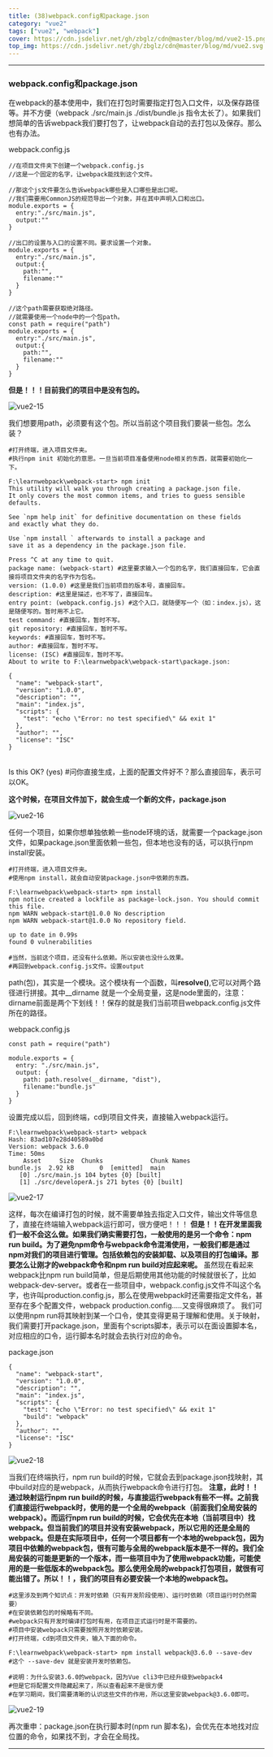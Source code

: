 ```yaml
---
title: (38)webpack.config和package.json
category: "vue2"
tags: ["vue2", "webpack"]
cover: https://cdn.jsdelivr.net/gh/zbglz/cdn@master/blog/md/vue2-15.png
top_img: https://cdn.jsdelivr.net/gh/zbglz/cdn@master/blog/md/vue2.svg
---
```


***

### webpack.config和package.json


在webpack的基本使用中，我们在打包时需要指定打包入口文件，以及保存路径等。并不方便（webpack ./src/main.js ./dist/bundle.js 指令太长了）。如果我们想简单的告诉webpack我们要打包了，让webpack自动的去打包以及保存。那么也有办法。

webpack.config.js


    //在项目文件夹下创建一个webpack.config.js
    //这是一个固定的名字，让webpack能找到这个文件。
    
    //那这个js文件要怎么告诉webpack哪些是入口哪些是出口呢。
    //我们需要用CommonJS的规范导出一个对象，并在其中声明入口和出口。
    module.exports = {
      entry:"./src/main.js",
      output:""
    }
    
    //出口的设置与入口的设置不同。要求设置一个对象。
    module.exports = {
      entry:"./src/main.js",
      output:{
        path:"",
        filename:""
      }
    }
    
    //这个path需要获取绝对路径。
    //就需要使用一个node中的一个包path。
    const path = require("path")
    module.exports = {
      entry:"./src/main.js",
      output:{
        path:"",
        filename:""
      }
    }

**但是！！！目前我们的项目中是没有包的。**

![vue2-15](https://cdn.jsdelivr.net/gh/zbglz/cdn@master/blog/md/vue2-15.png)

我们想要用path，必须要有这个包。所以当前这个项目我们要装一些包。怎么装？

    #打开终端，进入项目文件夹。
    #执行npm init 初始化的意思。一旦当前项目准备使用node相关的东西，就需要初始化一下。
    
    F:\learnwebpack\webpack-start> npm init
    This utility will walk you through creating a package.json file.
    It only covers the most common items, and tries to guess sensible defaults.
    
    See `npm help init` for definitive documentation on these fields
    and exactly what they do.
    
    Use `npm install ` afterwards to install a package and
    save it as a dependency in the package.json file.
    
    Press ^C at any time to quit.
    package name: (webpack-start) #这里要求输入一个包的名字，我们直接回车，它会直接将项目文件夹的名字作为包名。
    version: (1.0.0) #这里是我们当前项目的版本号，直接回车。
    description: #这里是描述，也不写了，直接回车。
    entry point: (webpack.config.js) #这个入口，就随便写一个（如：index.js），这是随便写的。暂时用不上它。
    test command: #直接回车，暂时不写。
    git repository: #直接回车，暂时不写。
    keywords: #直接回车，暂时不写。
    author: #直接回车，暂时不写。
    license: (ISC) #直接回车，暂时不写。
    About to write to F:\learnwebpack\webpack-start\package.json:
    
    {
      "name": "webpack-start",
      "version": "1.0.0",
      "description": "",
      "main": "index.js",
      "scripts": {
        "test": "echo \"Error: no test specified\" && exit 1"    
      },
      "author": "",
      "license": "ISC"
    }


​    
    Is this OK? (yes)  #问你直接生成，上面的配置文件好不？那么直接回车，表示可以OK。

**这个时候，在项目文件加下，就会生成一个新的文件，package.json**

![vue2-16](https://cdn.jsdelivr.net/gh/zbglz/cdn@master/blog/md/vue2-16.png)

任何一个项目，如果你想单独依赖一些node环境的话，就需要一个package.json文件，如果package.json里面依赖一些包，但本地也没有的话，可以执行npm install安装。


    #打开终端，进入项目文件夹。
    #使用npm install，就会自动安装package.json中依赖的东西。
    
    F:\learnwebpack\webpack-start> npm install
    npm notice created a lockfile as package-lock.json. You should commit this file.
    npm WARN webpack-start@1.0.0 No description
    npm WARN webpack-start@1.0.0 No repository field.
    
    up to date in 0.99s
    found 0 vulnerabilities
    
    #当然，当前这个项目，还没有什么依赖。所以安装也没什么效果。
    #再回到webpack.config.js文件。设置output


path(包)，其实是一个模块。这个模块有一个函数，叫**resolve()**,它可以对两个路径进行拼接。其中__dirname 就是一个全局变量，这是node里面的，注意：dirname前面是两个下划线！！保存的就是我们当前项目webpack.config.js文件所在的路径。

webpack.config.js

    const path = require("path")
    
    module.exports = {
      entry: "./src/main.js",
      output: {
        path: path.resolve(__dirname, "dist"),
        filename:"bundle.js"
      }
    }

设置完成以后，回到终端，cd到项目文件夹，直接输入webpack运行。


    F:\learnwebpack\webpack-start> webpack
    Hash: 83ad107e28d40589a0bd
    Version: webpack 3.6.0
    Time: 50ms
        Asset     Size  Chunks             Chunk Names
    bundle.js  2.92 kB       0  [emitted]  main       
       [0] ./src/main.js 104 bytes {0} [built]        
       [1] ./src/developerA.js 271 bytes {0} [built]  


![vue2-17](https://cdn.jsdelivr.net/gh/zbglz/cdn@master/blog/md/vue2-17.png)

这样，每次在编译打包的时候，就不需要单独去指定入口文件，输出文件等信息了，直接在终端输入webpack运行即可，很方便吧！！！
**但是！！在开发里面我们一般不会这么做。如果我们确实需要打包，一般使用的是另一个命令：npm run build。为了避免npm命令与webpack命令混淆使用，一般我们都是通过npm对我们的项目进行管理。包括依赖包的安装卸载、以及项目的打包编译。那要怎么让刚才的webpack命令和npm run build对应起来呢。**
虽然现在看起来webpack比npm run build简单，但是后期使用其他功能的时候就很长了，比如webpack-dev-server。或者在一些项目中，webpack.config.js文件不叫这个名字，也许叫production.config.js，那么在使用webpack时还需要指定文件名，甚至存在多个配置文件，webpack production.config.....又变得很麻烦了。
我们可以使用npm run将其映射到某一个口令，使其变得更易于理解和使用。关于映射，我们需要打开package.json，里面有个scripts脚本，表示可以在面设置脚本名，对应相应的口令，运行脚本名时就会去执行对应的命令。

package.json


    {
      "name": "webpack-start",
      "version": "1.0.0",
      "description": "",
      "main": "index.js",
      "scripts": {
        "test": "echo \"Error: no test specified\" && exit 1"
        "build": "webpack"
      },
      "author": "",
      "license": "ISC"
    }    

![vue2-18](https://cdn.jsdelivr.net/gh/zbglz/cdn@master/blog/md/vue2-18.png)

当我们在终端执行，npm run build的时候，它就会去到package.json找映射，其中build对应的是webpack，从而执行webpack命令进行打包。
**注意，此时！！通过映射运行npm run build的时候，与直接运行webpack有些不一样。之前我们直接运行webpack时，使用的是一个全局的webpack（前面我们全局安装的webpack）。而运行npm run build的时候，它会优先在本地（当前项目中）找webpack。但当前我们的项目并没有安装webpack，所以它用的还是全局的webpack。但是在实际项目中，任何一个项目都有一个本地的webpack包，因为项目中依赖的webpack包，很有可能与全局的webpack版本是不一样的。我们全局安装的可能是更新的一个版本，而一些项目中为了使用webpack功能，可能使用的是一些低版本的webpack包。那么使用全局的webpack打包项目，就很有可能出错了。所以！！，我们的项目有必要安装一个本地的webpack包。**


    #这里涉及到两个知识点：开发时依赖（只有开发阶段使用）、运行时依赖（项目运行时仍然需要）
    #在安装依赖包的时候略有不同。
    #webpack只有开发时编译打包时有用，在项目正式运行时是不需要的。
    #项目中安装webpack只需要按照开发时依赖安装。
    #打开终端，cd到项目文件夹，输入下面的命令。
    
    F:\learnwebpack\webpack-start> npm install webpack@3.6.0 --save-dev
    #这个 --save-dev 就是安装开发时依赖包。
    
    #说明：为什么安装3.6.0的webpack，因为Vue cli3中已经升级到webpack4
    #但是它将配置文件隐藏起来了，所以查看起来不是很方便
    #在学习期间，我们需要清晰的认识这些文件的作用，所以这里安装webpack@3.6.0即可。  


![vue2-19](https://cdn.jsdelivr.net/gh/zbglz/cdn@master/blog/md/vue2-19.png)

再次重申：package.json在执行脚本时(npm run 脚本名)，会优先在本地找对应位置的命令，如果找不到，才会在全局找。

***